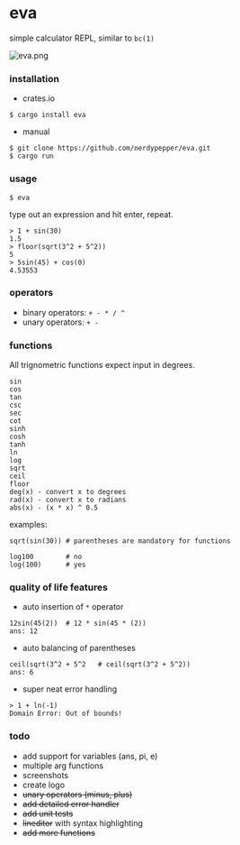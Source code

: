 # eva

simple calculator REPL, similar to `bc(1)`

![eva.png](https://files.nerdypepper.me/Kt.png)

### installation

- crates.io
```shell
$ cargo install eva
```

- manual
```shell
$ git clone https://github.com/nerdypepper/eva.git
$ cargo run
```

### usage

```shell
$ eva
```

type out an expression and hit enter, repeat.

```shell
> 1 + sin(30)
1.5
> floor(sqrt(3^2 + 5^2))
5
> 5sin(45) + cos(0)
4.53553
```

### operators

 - binary operators: `+ - * / ^`
 - unary operators: `+ -`

### functions

All trignometric functions expect input in degrees.

```
sin
cos 
tan 
csc  
sec 
cot 
sinh
cosh
tanh
ln 
log
sqrt
ceil
floor
deg(x) - convert x to degrees
rad(x) - convert x to radians
abs(x) - (x * x) ^ 0.5
```

examples:  
```
sqrt(sin(30)) # parentheses are mandatory for functions

log100        # no
log(100)      # yes
```

### quality of life features

 - auto insertion of `*` operator
```
12sin(45(2))  # 12 * sin(45 * (2))
ans: 12
```

 - auto balancing of parentheses
```
ceil(sqrt(3^2 + 5^2   # ceil(sqrt(3^2 + 5^2))
ans: 6
```

- super neat error handling
```
> 1 + ln(-1)
Domain Error: Out of bounds!
```

### todo

 - add support for variables (ans, pi, e)
 - multiple arg functions
 - screenshots
 - create logo
 - ~~unary operators (minus, plus)~~
 - ~~add detailed error handler~~
 - ~~add unit tests~~
 - ~~lineditor~~ with syntax highlighting
 - ~~add more functions~~
